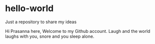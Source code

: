 # hello-world
Just a repository to share my ideas

Hi Prasanna here,
Welcome to my Github account.
Laugh and the world laughs with you, snore and you sleep alone.
